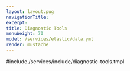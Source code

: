 ```yaml
---
layout: layout.pug
navigationTitle:
excerpt:
title: Diagnostic Tools
menuWeight: 70
model: /services/elastic/data.yml
render: mustache
---
```


<!-- Imported from https://github.com/mesosphere/dcos-commons.git:sdk-0.40 -->


#include /services/include/diagnostic-tools.tmpl
